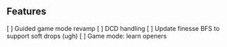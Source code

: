 ## Features

[ ] Guided game mode revamp
[ ] DCD handling
[ ] Update finesse BFS to support soft drops (ugh)
[ ] Game mode: learn openers

